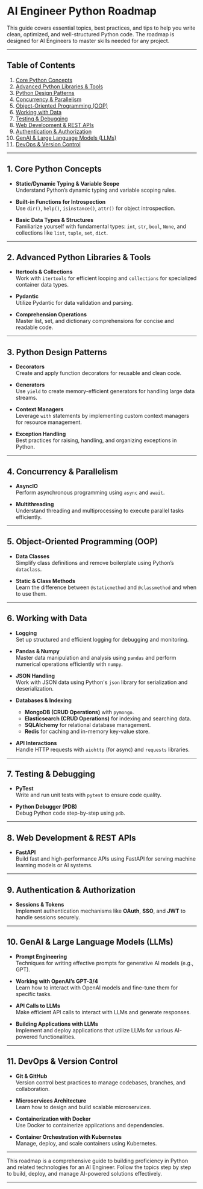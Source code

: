 # **AI Engineer Python Roadmap**

This guide covers essential topics, best practices, and tips to help you write clean, optimized, and well-structured Python code. The roadmap is designed for AI Engineers to master skills needed for any project.

---

## **Table of Contents**
1. [Core Python Concepts](#1-core-python-concepts)
2. [Advanced Python Libraries & Tools](#2-advanced-python-libraries--tools)
3. [Python Design Patterns](#3-python-design-patterns)
4. [Concurrency & Parallelism](#4-concurrency--parallelism)
5. [Object-Oriented Programming (OOP)](#5-object-oriented-programming-oop)
6. [Working with Data](#6-working-with-data)
7. [Testing & Debugging](#7-testing--debugging)
8. [Web Development & REST APIs](#8-web-development--rest-apis)
9. [Authentication & Authorization](#9-authentication--authorization)
10. [GenAI & Large Language Models (LLMs)](#10-genai--large-language-models-llms)
11. [DevOps & Version Control](#11-devops--version-control)

---

## **1. Core Python Concepts**

- **Static/Dynamic Typing & Variable Scope**  
  Understand Python’s dynamic typing and variable scoping rules.

- **Built-in Functions for Introspection**  
  Use `dir()`, `help()`, `isinstance()`, `attr()` for object introspection.

- **Basic Data Types & Structures**  
  Familiarize yourself with fundamental types: `int`, `str`, `bool`, `None`, and collections like `list`, `tuple`, `set`, `dict`.

---

## **2. Advanced Python Libraries & Tools**

- **Itertools & Collections**  
  Work with `itertools` for efficient looping and `collections` for specialized container data types.

- **Pydantic**  
  Utilize Pydantic for data validation and parsing.

- **Comprehension Operations**  
  Master list, set, and dictionary comprehensions for concise and readable code.

---

## **3. Python Design Patterns**

- **Decorators**  
  Create and apply function decorators for reusable and clean code.

- **Generators**  
  Use `yield` to create memory-efficient generators for handling large data streams.

- **Context Managers**  
  Leverage `with` statements by implementing custom context managers for resource management.

- **Exception Handling**  
  Best practices for raising, handling, and organizing exceptions in Python.

---

## **4. Concurrency & Parallelism**

- **AsyncIO**  
  Perform asynchronous programming using `async` and `await`.

- **Multithreading**  
  Understand threading and multiprocessing to execute parallel tasks efficiently.

---

## **5. Object-Oriented Programming (OOP)**

- **Data Classes**  
  Simplify class definitions and remove boilerplate using Python’s `dataclass`.

- **Static & Class Methods**  
  Learn the difference between `@staticmethod` and `@classmethod` and when to use them.

---

## **6. Working with Data**

- **Logging**  
  Set up structured and efficient logging for debugging and monitoring.

- **Pandas & Numpy**  
  Master data manipulation and analysis using `pandas` and perform numerical operations efficiently with `numpy`.

- **JSON Handling**  
  Work with JSON data using Python's `json` library for serialization and deserialization.

- **Databases & Indexing**  
  - **MongoDB (CRUD Operations)** with `pymongo`.  
  - **Elasticsearch (CRUD Operations)** for indexing and searching data.  
  - **SQLAlchemy** for relational database management.  
  - **Redis** for caching and in-memory key-value store.

- **API Interactions**  
  Handle HTTP requests with `aiohttp` (for async) and `requests` libraries.

---

## **7. Testing & Debugging**

- **PyTest**  
  Write and run unit tests with `pytest` to ensure code quality.

- **Python Debugger (PDB)**  
  Debug Python code step-by-step using `pdb`.

---

## **8. Web Development & REST APIs**

- **FastAPI**  
  Build fast and high-performance APIs using FastAPI for serving machine learning models or AI systems.

---

## **9. Authentication & Authorization**

- **Sessions & Tokens**  
  Implement authentication mechanisms like **OAuth**, **SSO**, and **JWT** to handle sessions securely.

---

## **10. GenAI & Large Language Models (LLMs)**

- **Prompt Engineering**  
  Techniques for writing effective prompts for generative AI models (e.g., GPT).

- **Working with OpenAI’s GPT-3/4**  
  Learn how to interact with OpenAI models and fine-tune them for specific tasks.

- **API Calls to LLMs**  
  Make efficient API calls to interact with LLMs and generate responses.

- **Building Applications with LLMs**  
  Implement and deploy applications that utilize LLMs for various AI-powered functionalities.

---

## **11. DevOps & Version Control**

- **Git & GitHub**  
  Version control best practices to manage codebases, branches, and collaboration.

- **Microservices Architecture**  
  Learn how to design and build scalable microservices.

- **Containerization with Docker**  
  Use Docker to containerize applications and dependencies.

- **Container Orchestration with Kubernetes**  
  Manage, deploy, and scale containers using Kubernetes.

---

This roadmap is a comprehensive guide to building proficiency in Python and related technologies for an AI Engineer. Follow the topics step by step to build, deploy, and manage AI-powered solutions effectively.

---

